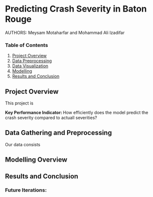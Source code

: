 Predicting Crash Severity in Baton Rouge  
================================================

AUTHORS: Meysam Motaharfar and Mohammad Ali Izadifar

### Table of Contents
1. [Project Overview](#project-overview)
2. [Data Preprocessing](#data-gathering-and-preprocessing)
3. [Data Visualization](#data-visualization)
5. [Modelling](#modelling-overview)
6. [Results and Conclusion](#results-and-conclusion)

## Project Overview
This project is 

<b> Key Performance Indicator: </b>
How efficiently does the model predict the crash severity compared to actuall severities?

## Data Gathering and Preprocessing
Our data consists 

## Modelling Overview


## Results and Conclusion 


### Future Iterations:



